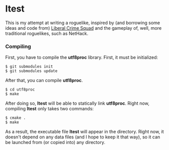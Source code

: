 # ltest

This is my attempt at writing a roguelike, inspired by (and borrowing some ideas and code from) [Liberal Crime Squad](http://sourceforge.net/p/lcsgame) and the gameplay of, well, more traditional roguelikes, such as NetHack.

### Compiling

First, you have to compile the **utf8proc** library. First, it must be initialized:

    $ git submodules init
    $ git submodules update

After that, you can compile **utf8proc**.

    $ cd utf8proc
    $ make

After doing so, **ltest** will be able to statically link **utf8proc**. Right now, compiling **ltest** only takes two commands:

    $ cmake .
    $ make

As a result, the executable file **ltest** will appear in the directory. Right now, it doesn't depend on any data files (and I hope to keep it that way), so it can be launched from (or copied into) any directory.

